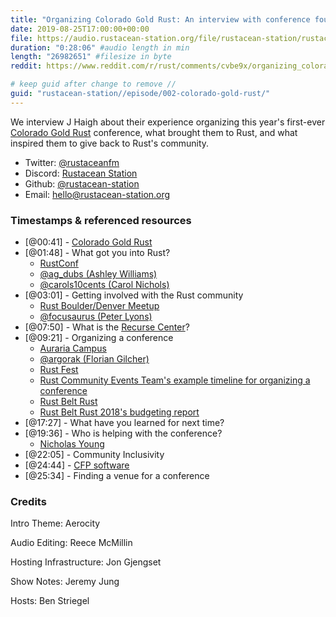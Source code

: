 ```yaml
---
title: "Organizing Colorado Gold Rust: An interview with conference founder J Haigh"
date: 2019-08-25T17:00:00+00:00
file: https://audio.rustacean-station.org/file/rustacean-station/rustacean-station-e002-colorado-gold-rust.mp3
duration: "0:28:06" #audio length in min
length: "26982651" #filesize in byte
reddit: https://www.reddit.com/r/rust/comments/cvbe9x/organizing_colorado_gold_rust_an_interview_with/

# keep guid after change to remove //
guid: "rustacean-station//episode/002-colorado-gold-rust/"
---
```


We interview J Haigh about their experience organizing this year's first-ever [Colorado Gold Rust](https://www.cogoldrust.com/) conference, what brought them to Rust, and what inspired them to give back to Rust's community. 

 - Twitter: [@rustaceanfm](https://twitter.com/rustaceanfm)
 - Discord: [Rustacean Station](https://discord.gg/cHc3Gyc)
 - Github: [@rustacean-station](https://github.com/rustacean-station/)
 - Email: [hello@rustacean-station.org](mailto:hello@rustacean-station.org)

### Timestamps & referenced resources

* [@00:41] - [Colorado Gold Rust](https://www.cogoldrust.com/)
* [@01:48] - What got you into Rust?
  * [RustConf](https://rustconf.com/)
  * [@ag_dubs (Ashley Williams)](https://twitter.com/ag_dubs)
  * [@carols10cents (Carol Nichols)](https://twitter.com/carols10cents)
* [@03:01] - Getting involved with the Rust community
  * [Rust Boulder/Denver Meetup](https://www.meetup.com/Rust-Boulder-Denver/)
  * [@focusaurus (Peter Lyons)](https://twitter.com/focusaurus)
* [@07:50] - What is the [Recurse Center](https://www.recurse.com/)?
* [@09:21] - Organizing a conference
  * [Auraria Campus](https://www.ahec.edu/)
  * [@argorak (Florian Gilcher)](https://twitter.com/Argorak)
  * [Rust Fest](https://www.rustfest.eu)
  * [Rust Community Events Team's example timeline for organizing a conference](https://github.com/rust-community/events-team/blob/master/guidelines/timeline.md)
  * [Rust Belt Rust](https://www.rust-belt-rust.com/) 
  * [Rust Belt Rust 2018's budgeting report](https://www.integer32.com/2018/11/29/2018-rust-belt-rust-finance-report.html)
* [@17:27] - What have you learned for next time?
* [@19:36] - Who is helping with the conference?
  * [Nicholas Young](https://www.secretfader.com/)
* [@22:05] - Community Inclusivity
* [@24:44] - [CFP software](https://github.com/rubycentral/cfp-app)
* [@25:34] - Finding a venue for a conference

### Credits

Intro Theme: Aerocity

Audio Editing: Reece McMillin

Hosting Infrastructure: Jon Gjengset

Show Notes: Jeremy Jung

Hosts: Ben Striegel
